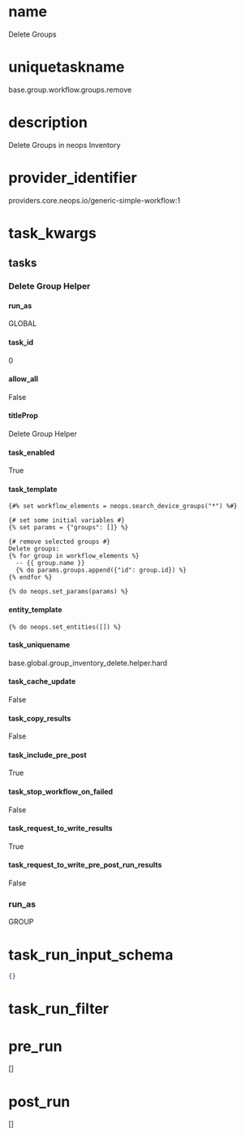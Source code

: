 # name
Delete Groups
# uniquetaskname
base.group.workflow.groups.remove
# description
Delete Groups in neops Inventory
# provider_identifier
providers.core.neops.io/generic-simple-workflow:1
# task_kwargs
## tasks
### Delete Group Helper
#### run_as
GLOBAL
#### task_id
0
#### allow_all
False
#### titleProp
Delete Group Helper
#### task_enabled
True
#### task_template
```jinja2
{#% set workflow_elements = neops.search_device_groups("*") %#}

{# set some initial variables #}
{% set params = {"groups": []} %}

{# remove selected groups #}
Delete groups:
{% for group in workflow_elements %}
  -- {{ group.name }}
  {% do params.groups.append({"id": group.id}) %}
{% endfor %}

{% do neops.set_params(params) %}
```
#### entity_template
```jinja2
{% do neops.set_entities([]) %}
```
#### task_uniquename
base.global.group_inventory_delete.helper.hard
#### task_cache_update
False
#### task_copy_results
False
#### task_include_pre_post
True
#### task_stop_workflow_on_failed
False
#### task_request_to_write_results
True
#### task_request_to_write_pre_post_run_results
False
### run_as
GROUP
# task_run_input_schema
```json
{}
```
# task_run_filter

# pre_run
[]
# post_run
[]
